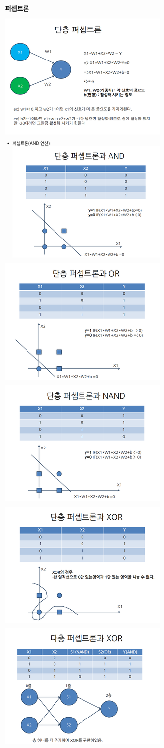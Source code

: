 ## 퍼셉트론
![p1](./img/p1.png)

- 퍼셉트론(AND 연산)
![p2](./img/p2.png)<br>

![p3](./img/p3.png)<br>

![p4](./img/p4.png)<br>

![p5](./img/p5.png)<br>

![p6](./img/p6.png)<br>

